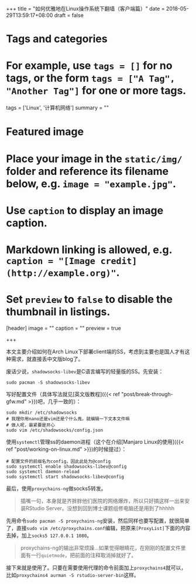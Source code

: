 +++
title = "如何优雅地在Linux操作系统下翻墙（客户端篇）"
date = 2018-05-29T13:59:17+08:00
draft = false

# Tags and categories
# For example, use `tags = []` for no tags, or the form `tags = ["A Tag", "Another Tag"]` for one or more tags.
tags = ['Linux', '计算机网络']
summary = ""

# Featured image
# Place your image in the `static/img/` folder and reference its filename below, e.g. `image = "example.jpg"`.
# Use `caption` to display an image caption.
#   Markdown linking is allowed, e.g. `caption = "[Image credit](http://example.org)"`.
# Set `preview` to `false` to disable the thumbnail in listings.
[header]
image = ""
caption = ""
preview = true

+++

本文主要介绍如何在Arch Linux下部署client端的SS，考虑到主要也是国人才有这种需求，就直接丢中文版blog了。

废话少说，`shadowsocks-libev`是C语言编写的轻量版的SS。先安装：
```shell
sudo pacman -S shadowsocks-libev
```

写好配置文件（具体写法就见[英文版教程]({{< ref "post/break-through-gfw.md" >}})吧，几乎一致的）：
```shell
sudo mkdir /etc/shadowsocks
# 我理你用nano还是vim还是个什么鬼，就编辑一下文本文件嘛
# 做人呢，最紧要是开心
sudo vim /etc/shadowsocks/config.json
```

使用`systemctl`管理ss的daemon进程（这个在介绍[Manjaro Linux的使用]({{< ref "post/working-on-linux.md" >}})的时候提过）：
```shell
# 配置文件的前缀名为config，因此此处为@config
sudo systemctl enable shadowsocks-libev@config
sudo systemctl daemon-reload
sudo systemctl start shadowsocks-libev@config
```

最后，使用`proxychains-ng`做socks5转发。

> 插嘴一句，本身就是齐胖胖他们医院的网络爆炸，所以只好搞这样一出来安装RStudio Server。没想到回到博士课题组修电脑还是用到了hhhhh

先用命令`sudo pacman -S proxychains-ng`安装，然后同样也要写配置，就很简单了，直接`sudo vim /etc/proxychains.conf`编辑，把原来`[ProxyList]`下面的内容去掉，加上`socks5 127.0.0.1 1080`。

> proxychains-ng的输出非常烦躁...如果觉得眼睛花，在刚刚的配置文件里面有一行`quietmode`，把前面的注释取消掉就好了。

接下来就是使用了。只要在需要使用代理的命令前面加上`proxychains4`就可以，比如`proxychains4 aurman -S rstudio-server-bin`这样。